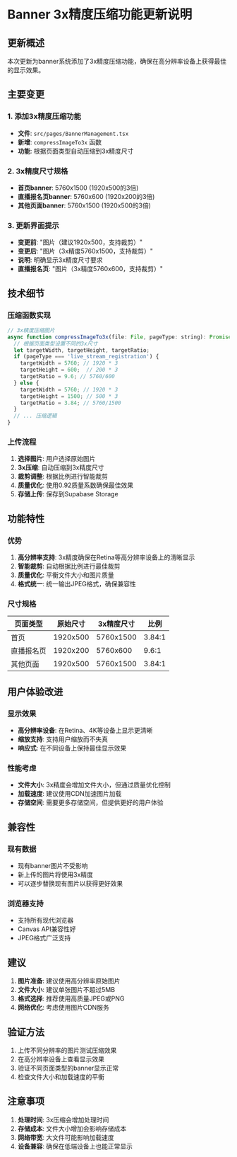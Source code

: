 # Banner 3x精度压缩功能更新说明

## 更新概述

本次更新为banner系统添加了3x精度压缩功能，确保在高分辨率设备上获得最佳的显示效果。

## 主要变更

### 1. 添加3x精度压缩功能
- **文件**: `src/pages/BannerManagement.tsx`
- **新增**: `compressImageTo3x` 函数
- **功能**: 根据页面类型自动压缩到3x精度尺寸

### 2. 3x精度尺寸规格
- **首页banner**: 5760x1500 (1920x500的3倍)
- **直播报名页banner**: 5760x600 (1920x200的3倍)
- **其他页面banner**: 5760x1500 (1920x500的3倍)

### 3. 更新界面提示
- **变更前**: "图片（建议1920x500，支持裁剪）"
- **变更后**: "图片（3x精度5760x1500，支持裁剪）"
- **说明**: 明确显示3x精度尺寸要求
- **直播报名页**: "图片（3x精度5760x600，支持裁剪）"

## 技术细节

### 压缩函数实现
```javascript
// 3x精度压缩图片
async function compressImageTo3x(file: File, pageType: string): Promise<Blob> {
  // 根据页面类型设置不同的3x尺寸
  let targetWidth, targetHeight, targetRatio;
  if (pageType === 'live_stream_registration') {
    targetWidth = 5760; // 1920 * 3
    targetHeight = 600;  // 200 * 3
    targetRatio = 9.6; // 5760/600
  } else {
    targetWidth = 5760; // 1920 * 3
    targetHeight = 1500; // 500 * 3
    targetRatio = 3.84; // 5760/1500
  }
  // ... 压缩逻辑
}
```

### 上传流程
1. **选择图片**: 用户选择原始图片
2. **3x压缩**: 自动压缩到3x精度尺寸
3. **裁剪调整**: 根据比例进行智能裁剪
4. **质量优化**: 使用0.92质量系数确保最佳效果
5. **存储上传**: 保存到Supabase Storage

## 功能特性

### 优势
1. **高分辨率支持**: 3x精度确保在Retina等高分辨率设备上的清晰显示
2. **智能裁剪**: 自动根据比例进行最佳裁剪
3. **质量优化**: 平衡文件大小和图片质量
4. **格式统一**: 统一输出JPEG格式，确保兼容性

### 尺寸规格
| 页面类型 | 原始尺寸 | 3x精度尺寸 | 比例 |
|---------|---------|-----------|------|
| 首页 | 1920x500 | 5760x1500 | 3.84:1 |
| 直播报名页 | 1920x200 | 5760x600 | 9.6:1 |
| 其他页面 | 1920x500 | 5760x1500 | 3.84:1 |

## 用户体验改进

### 显示效果
- **高分辨率设备**: 在Retina、4K等设备上显示更清晰
- **缩放支持**: 支持用户缩放而不失真
- **响应式**: 在不同设备上保持最佳显示效果

### 性能考虑
- **文件大小**: 3x精度会增加文件大小，但通过质量优化控制
- **加载速度**: 建议使用CDN加速图片加载
- **存储空间**: 需要更多存储空间，但提供更好的用户体验

## 兼容性

### 现有数据
- 现有banner图片不受影响
- 新上传的图片将使用3x精度
- 可以逐步替换现有图片以获得更好效果

### 浏览器支持
- 支持所有现代浏览器
- Canvas API兼容性好
- JPEG格式广泛支持

## 建议

1. **图片准备**: 建议使用高分辨率原始图片
2. **文件大小**: 建议单张图片不超过5MB
3. **格式选择**: 推荐使用高质量JPEG或PNG
4. **网络优化**: 考虑使用图片CDN服务

## 验证方法

1. 上传不同分辨率的图片测试压缩效果
2. 在高分辨率设备上查看显示效果
3. 验证不同页面类型的banner显示正常
4. 检查文件大小和加载速度的平衡

## 注意事项

1. **处理时间**: 3x压缩会增加处理时间
2. **存储成本**: 文件大小增加会影响存储成本
3. **网络带宽**: 大文件可能影响加载速度
4. **设备兼容**: 确保在低端设备上也能正常显示 